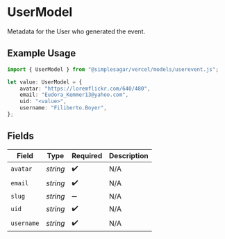 # UserModel

Metadata for the User who generated the event.

## Example Usage

```typescript
import { UserModel } from "@simplesagar/vercel/models/userevent.js";

let value: UserModel = {
    avatar: "https://loremflickr.com/640/480",
    email: "Eudora_Kemmer13@yahoo.com",
    uid: "<value>",
    username: "Filiberto.Boyer",
};
```

## Fields

| Field              | Type               | Required           | Description        |
| ------------------ | ------------------ | ------------------ | ------------------ |
| `avatar`           | *string*           | :heavy_check_mark: | N/A                |
| `email`            | *string*           | :heavy_check_mark: | N/A                |
| `slug`             | *string*           | :heavy_minus_sign: | N/A                |
| `uid`              | *string*           | :heavy_check_mark: | N/A                |
| `username`         | *string*           | :heavy_check_mark: | N/A                |